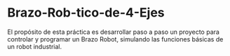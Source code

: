 # Brazo-Rob-tico-de-4-Ejes
El propósito de esta práctica es desarrollar paso a paso un proyecto para controlar y programar un Brazo Robot, simulando las funciones básicas de un robot industrial.
